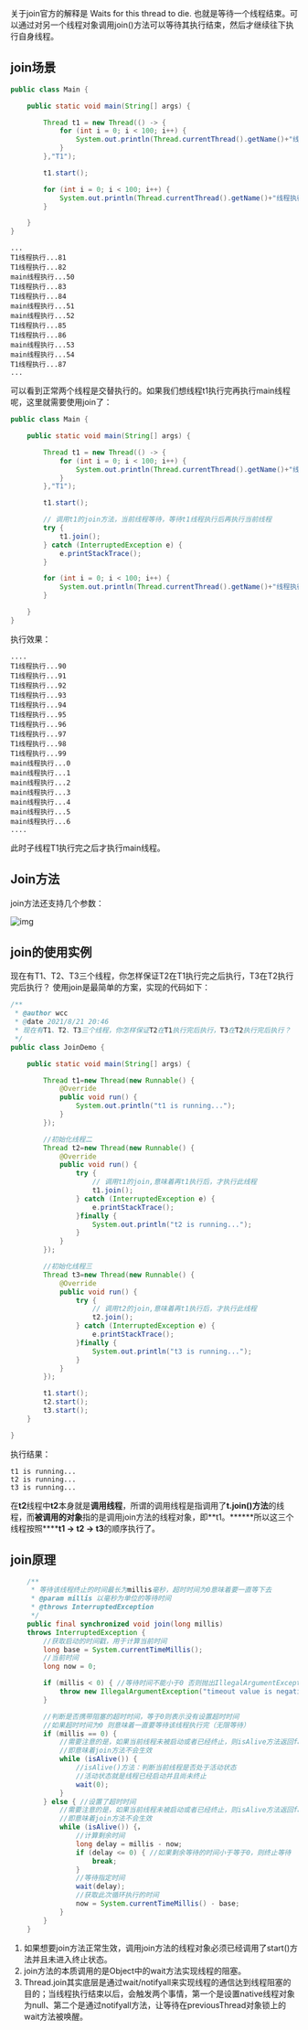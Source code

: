 关于join官方的解释是 Waits for this thread to die. 也就是等待一个线程结束。可以通过对另一个线程对象调用join()方法可以等待其执行结束，然后才继续往下执行自身线程。



## join场景



```java
public class Main {

    public static void main(String[] args) {

        Thread t1 = new Thread(() -> {
            for (int i = 0; i < 100; i++) {
                System.out.println(Thread.currentThread().getName()+"线程执行..."+i);
            }
        },"T1");

        t1.start();

        for (int i = 0; i < 100; i++) {
            System.out.println(Thread.currentThread().getName()+"线程执行..."+i);
        }

    }
}
```



```plain
...
T1线程执行...81
T1线程执行...82
main线程执行...50
T1线程执行...83
T1线程执行...84
main线程执行...51
main线程执行...52
T1线程执行...85
T1线程执行...86
main线程执行...53
main线程执行...54
T1线程执行...87
...
```



可以看到正常两个线程是交替执行的。如果我们想线程t1执行完再执行main线程呢，这里就需要使用join了：



```java
public class Main {

    public static void main(String[] args) {

        Thread t1 = new Thread(() -> {
            for (int i = 0; i < 100; i++) {
                System.out.println(Thread.currentThread().getName()+"线程执行..."+i);
            }
        },"T1");

        t1.start();

        // 调用t1的join方法，当前线程等待，等待t1线程执行后再执行当前线程
        try {
            t1.join();
        } catch (InterruptedException e) {
            e.printStackTrace();
        }

        for (int i = 0; i < 100; i++) {
            System.out.println(Thread.currentThread().getName()+"线程执行..."+i);
        }

    }
}
```



执行效果：



```plain
....
T1线程执行...90
T1线程执行...91
T1线程执行...92
T1线程执行...93
T1线程执行...94
T1线程执行...95
T1线程执行...96
T1线程执行...97
T1线程执行...98
T1线程执行...99
main线程执行...0
main线程执行...1
main线程执行...2
main线程执行...3
main线程执行...4
main线程执行...5
main线程执行...6
....
```



此时子线程T1执行完之后才执行main线程。



## Join方法



join方法还支持几个参数：



![img](./assets/1637538-20200903160218636-991022398.png)



## join的使用实例



现在有T1、T2、T3三个线程，你怎样保证T2在T1执行完之后执行，T3在T2执行完后执行？
使用join是最简单的方案，实现的代码如下：



```java
/**
 * @author wcc
 * @date 2021/8/21 20:46
 * 现在有T1、T2、T3三个线程，你怎样保证T2在T1执行完后执行，T3在T2执行完后执行？
 */
public class JoinDemo {

    public static void main(String[] args) {

        Thread t1=new Thread(new Runnable() {
            @Override
            public void run() {
                System.out.println("t1 is running...");
            }
        });

        //初始化线程二
        Thread t2=new Thread(new Runnable() {
            @Override
            public void run() {
                try {
                    // 调用t1的join,意味着再t1执行后，才执行此线程
                    t1.join();
                } catch (InterruptedException e) {
                    e.printStackTrace();
                }finally {
                    System.out.println("t2 is running...");
                }
            }
        });

        //初始化线程三
        Thread t3=new Thread(new Runnable() {
            @Override
            public void run() {
                try {
                    // 调用t2的join,意味着再t1执行后，才执行此线程
                    t2.join();
                } catch (InterruptedException e) {
                    e.printStackTrace();
                }finally {
                    System.out.println("t3 is running...");
                }
            }
        });

        t1.start();
        t2.start();
        t3.start();
    }

}
```



执行结果：



```plain
t1 is running...
t2 is running...
t3 is running...
```



在**t2**线程中**t2**本身就是**调用线程**，所谓的调用线程是指调用了**t.join()方法**的线程，而**被调用的对象**指的是调用join方法的线程对象，即**t1。\******所以这三个线程按照\******t1 -> t2 -> t3**的顺序执行了。



## join原理



```java
	/**
     * 等待该线程终止的时间最长为millis毫秒，超时时间为0意味着要一直等下去
     * @param millis 以毫秒为单位的等待时间
     * @throws InterruptedException
     */
    public final synchronized void join(long millis)
    throws InterruptedException {
        //获取启动的时间戳，用于计算当前时间
        long base = System.currentTimeMillis();
        //当前时间
        long now = 0;

        if (millis < 0) { //等待时间不能小于0 否则抛出IllegalArgumentException异常终止程序
            throw new IllegalArgumentException("timeout value is negative");
        }

		//判断是否携带阻塞的超时时间，等于0则表示没有设置超时时间
        //如果超时时间为0 则意味着一直要等待该线程执行完（无限等待）
        if (millis == 0) {
            //需要注意的是，如果当前线程未被启动或者已经终止，则isAlive方法返回false
            //即意味着join方法不会生效
            while (isAlive()) {
                //isAlive()方法：判断当前线程是否处于活动状态
                //活动状态就是线程已经启动并且尚未终止
                wait(0);
            }
        } else { //设置了超时时间
            //需要注意的是，如果当前线程未被启动或者已经终止，则isAlive方法返回false
            //即意味着join方法不会生效
            while (isAlive()) {，
                //计算剩余时间
                long delay = millis - now;
                if (delay <= 0) { //如果剩余等待的时间小于等于0，则终止等待
                    break;
                }
                //等待指定时间
                wait(delay);
                //获取此次循环执行的时间
                now = System.currentTimeMillis() - base;
            }
        }
    }
```



1. 如果想要join方法正常生效，调用join方法的线程对象必须已经调用了start()方法并且未进入终止状态。
2. join方法的本质调用的是Object中的wait方法实现线程的阻塞。
3. Thread.join其实底层是通过wait/notifyall来实现线程的通信达到线程阻塞的目的；当线程执行结束以后，会触发两个事情，第一个是设置native线程对象为null、第二个是通过notifyall方法，让等待在previousThread对象锁上的wait方法被唤醒。